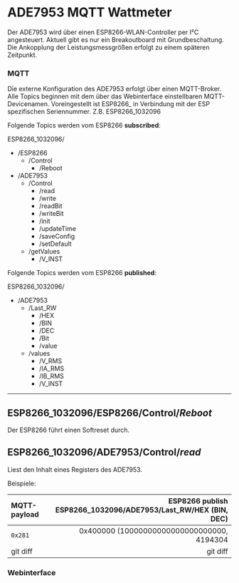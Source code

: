 # ADE7953 MQTT Wattmeter

Der ADE7953 wird über einen ESP8266-WLAN-Controller per I²C angesteuert.
Aktuell gibt es nur ein Breakoutboard mit Grundbeschaltung. 
Die Ankopplung der Leistungsmessgrößen erfolgt zu einem späteren Zeitpunkt.

### MQTT
Die externe Konfiguration des ADE7953 erfolgt über einen MQTT-Broker. 
Alle Topics beginnen mit dem über das Webinterface einstellbaren MQTT-Devicenamen.
Voreingestellt ist ESP8266_ in Verbindung mit der ESP spezifischen Seriennummer.
Z.B. ESP8266_1032096

Folgende Topics werden vom ESP8266 **subscribed**:

ESP8266_1032096/ 
* /ESP8266
  * /Control
    * /Reboot
* /ADE7953
  * /Control
    * /read
    * /write
    * /readBit
    * /writeBit
    * /init
    * /updateTime
    * /saveConfig
    * /setDefault
  * /getValues
    * /V_INST

Folgende Topics werden vom ESP8266 **published**:

ESP8266_1032096/ 
* /ADE7953
  * /Last_RW
    * /HEX
    * /BIN
    * /DEC
    * /Bit
    * /value
  * /values
    * /V_RMS
    * /IA_RMS
    * /IB_RMS
    * /V_INST

***
## ESP8266_1032096/ESP8266/Control/_Reboot_
Der ESP8266 führt einen Softreset durch.

## ESP8266_1032096/ADE7953/Control/_read_
Liest den Inhalt eines Registers des ADE7953.

Beispiele:   

| MQTT-payload | ESP8266 publish ESP8266_1032096/ADE7953/Last_RW/HEX (BIN, DEC)|
| :---         |          ---: |
| `0x281`   | 0x400000 (10000000000000000000000, 4194304| 
| git diff     | git diff       | 

### Webinterface











